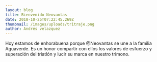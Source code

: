 ```yaml
---
layout: blog
title: Bienvenido Neovantas
date: 2018-10-25T07:22:45.269Z
thumbnail: /images/uploads/tritraje.png
author: Andrés velazquez
---
```

Hoy estamos de enhorabuena porque @Neovantas se une a la familia Aguaverde. Es un honor compartir con ellos los valores de esfuerzo y superación del triatlón y lucir su marca en nuestro trimono.
